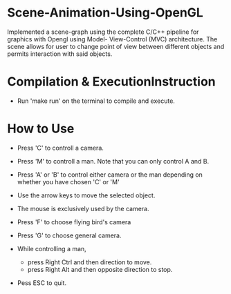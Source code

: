 # Scene-Animation-Using-OpenGL
Implemented a scene-graph using the complete C/C++ pipeline for graphics with Opengl using Model- View-Control (MVC) architecture. The scene allows for user to change point of view between different objects and permits interaction with said objects.


# Compilation & ExecutionInstruction


* Run 'make run' on the terminal to compile and execute.

# How to Use


* Press 'C' to controll a camera.
* Press 'M' to controll a man. Note that you can only control A and B.
* Press 'A' or 'B' to control either camera or the man depending on whether you have chosen 'C' or 'M'

* Use the arrow keys to move the selected object.
* The mouse is exclusively used by the camera.
* Press 'F' to choose flying bird's camera
* Press 'G' to choose general camera.
* While controlling a man,
    - press Right Ctrl and then direction to move.
    - press Right Alt and then opposite direction to stop.

* Pess ESC to quit.
